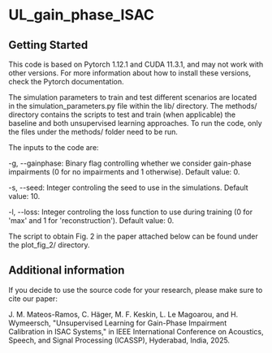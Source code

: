 # UL_gain_phase_ISAC

## Getting Started
This code is based on Pytorch 1.12.1 and CUDA 11.3.1, and may not work with other versions. For more information about how to install these versions, check the Pytorch documentation.

The simulation parameters to train and test different scenarios are located in the simulation_parameters.py file within the lib/ directory. The methods/ directory contains the scripts to test and train (when applicable) the baseline and both unsupervised learning approaches. To run the code, only the files under the methods/ folder need to be run.

The inputs to the code are:

-g, --gainphase: Binary flag controlling whether we consider gain-phase impairments (0 for no impairments and 1 otherwise). Default value: 0.

-s, --seed: Integer controling the seed to use in the simulations. Default value: 10.

-l, --loss: Integer controling the loss function to use during training (0 for 'max' and 1 for 'reconstruction'). Default value: 0.

The script to obtain Fig. 2 in the paper attached below can be found under the plot_fig_2/ directory.

## Additional information
If you decide to use the source code for your research, please make sure to cite our paper:

J. M. Mateos-Ramos, C. Häger, M. F. Keskin, L. Le Magoarou, and H. Wymeersch, "Unsupervised Learning for Gain-Phase Impairment Calibration in ISAC Systems," in IEEE International Conference on Acoustics, Speech, and Signal Processing (ICASSP), Hyderabad, India, 2025.
